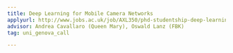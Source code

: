 ```yaml
---
title: Deep Learning for Mobile Camera Networks
applyurl: http://www.jobs.ac.uk/job/AXL350/phd-studentship-deep-learning-for-mobile-camera-networks
advisor: Andrea Cavallaro (Queen Mary), Oswald Lanz (FBK)
tag: uni_genova_call

---
```

